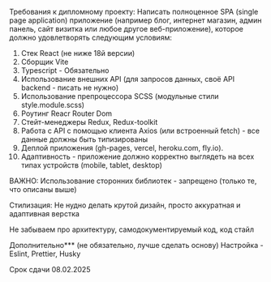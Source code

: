 Требования к дипломному проекту:
Написать полноценное SPA (single page application) приложение (например блог, интернет магазин, админ панель, сайт визитка или любое другое веб-приложение), которое должно удовлетворять следующим условиям:

1. Стек React (не ниже 18й версии)
2. Сборщик Vite
3. Typescript - Обязательно
4. Использование внешних API (для запросов данных, своё API backend - писать не нужно)
5. Использование препроцессора SCSS (модульные стили style.module.scss)
6. Роутинг Reacr Router Dom
7. Стейт-менеджеры Redux, Redux-toolkit
8. Работа с API с помощью клиента Axios (или встроенный fetch) - все данные должны быть типизированы
9. Деплой приложения (gh-pages, vercel, heroku.com, fly.io).
10. Адаптивность - приложение должно корректно выглядеть на всех типах устройств (mobile, tablet, desktop)

ВАЖНО: Использование сторонних библиотек - запрещено (только те, что описаны выше)

Стилизация: Не нудно делать крутой дизайн, просто аккуратная и адаптивная верстка

Не забываем про архитектуру, самодокументируемый код, код стайл

Дополнительно*** (не обязательно, лучше сделать основу)
Настройка - Eslint, Prettier, Husky

Срок сдачи 08.02.2025
